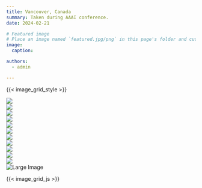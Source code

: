 ```yaml
---
title: Vancouver, Canada
summary: Taken during AAAI conference.
date: 2024-02-21

# Featured image
# Place an image named `featured.jpg/png` in this page's folder and customize its options here.
image:
  caption: 

authors:
  - admin

---
```


{{< image_grid_style >}}

<div class="image-scroll" id="imageScroll">

  <div class="image-scroll-item" data-full-image="https://pica.zhimg.com/80/v2-d90fb0eede5003664249ff3ac17f1042_1440w.jpg">
    <img src="https://pica.zhimg.com/80/v2-d90fb0eede5003664249ff3ac17f1042_1440w.jpg">
  </div>
  <div class="image-scroll-item" data-full-image="https://pic3.zhimg.com/80/v2-9aa1d5b0f4632257e51450dc3b1ce114_1440w.jpg">
    <img src="https://pic3.zhimg.com/80/v2-9aa1d5b0f4632257e51450dc3b1ce114_1440w.jpg">
  </div>

  <div class="image-scroll-item" data-full-image="https://picx.zhimg.com/80/v2-0128f2a3202737efab3da2fbde8bb4db_1440w.jpg">
    <img src="https://picx.zhimg.com/80/v2-0128f2a3202737efab3da2fbde8bb4db_1440w.jpg">
  </div>

  <div class="image-scroll-item" data-full-image="https://pic2.zhimg.com/80/v2-950149ad6b5a1875de92c8caa3f13345_1440w.jpg">
    <img src="https://pic2.zhimg.com/80/v2-950149ad6b5a1875de92c8caa3f13345_1440w.jpg">
  </div>
  
  <div class="image-scroll-item" data-full-image="https://pic1.zhimg.com/80/v2-6a226aba850f59aaadcc86b5f30732cc_1440w.jpg">
    <img src="https://pic1.zhimg.com/80/v2-6a226aba850f59aaadcc86b5f30732cc_1440w.jpg">
  </div>

  <div class="image-scroll-item" data-full-image=https://pica.zhimg.com/80/v2-e8136e3c0c4ea9bb349e016b46c47932_1440w.jpg>
    <img src="https://pica.zhimg.com/80/v2-e8136e3c0c4ea9bb349e016b46c47932_1440w.jpg">
  </div>

  <div class="image-scroll-item" data-full-image=https://pic2.zhimg.com/80/v2-2e48aa89745e27a18458fc84290ff5a7_1440w.jpg>
    <img src="https://pic2.zhimg.com/80/v2-2e48aa89745e27a18458fc84290ff5a7_1440w.jpg">
  </div>
  <div class="image-scroll-item" data-full-image=https://pic1.zhimg.com/80/v2-ab931b9d73d128f8ec682c699133640e_1440w.jpg>
    <img src="https://pic1.zhimg.com/80/v2-ab931b9d73d128f8ec682c699133640e_1440w.jpg">
  </div>

  <div class="image-scroll-item" data-full-image=https://pic1.zhimg.com/80/v2-108e437211884b77584f90fc67dcb80e_1440w.jpg>
    <img src="https://pic1.zhimg.com/80/v2-108e437211884b77584f90fc67dcb80e_1440w.jpg">
  </div>

  <div class="image-scroll-item" data-full-image=https://pic1.zhimg.com/80/v2-35c84dd459a80a9923a12592246c2322_1440w.jpg>
    <img src="https://pic1.zhimg.com/80/v2-35c84dd459a80a9923a12592246c2322_1440w.jpg">
  </div>

  <div class="image-scroll-item" data-full-image=https://pic4.zhimg.com/80/v2-c1b8c2efbcae0dfdbae2d9b0dcbc9381_1440w.jpg>
    <img src="https://pic4.zhimg.com/80/v2-c1b8c2efbcae0dfdbae2d9b0dcbc9381_1440w.jpg">
  </div>
</div>

<!-- The large image display area -->
<div class="large-image-container" id="largeImageContainer">
  <img src="https://pica.zhimg.com/80/v2-d90fb0eede5003664249ff3ac17f1042_1440w.jpg" alt="Large Image" id="largeImage">
</div>

{{< image_grid_js >}}
